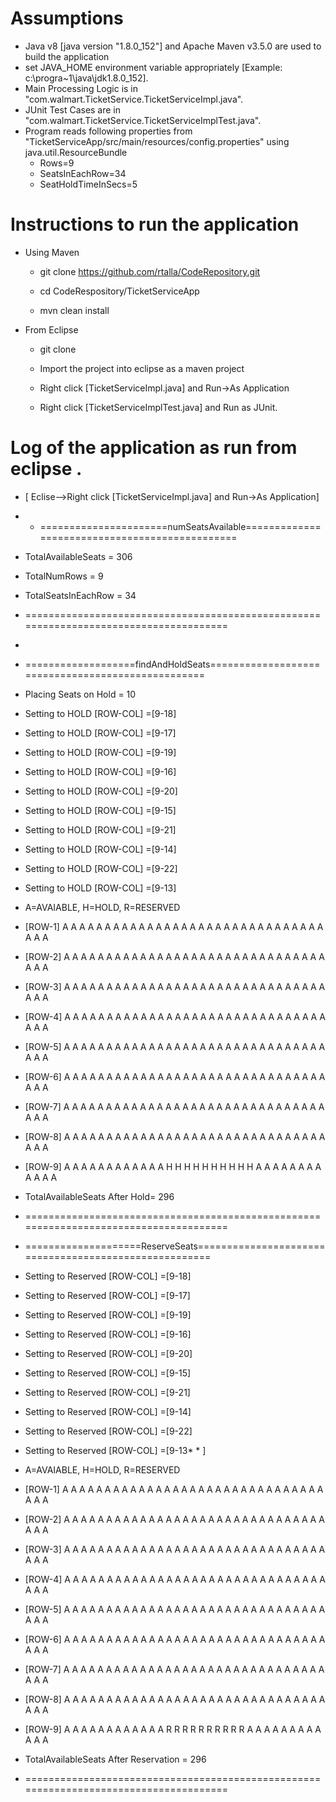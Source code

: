 # Assumptions
* Java v8 [java version "1.8.0_152"] and Apache Maven v3.5.0 are used to build the application
* set JAVA_HOME environment variable appropriately [Example: c:\progra~1\java\jdk1.8.0_152].
* Main Processing Logic is in "com.walmart.TicketService.TicketServiceImpl.java".
* JUnit Test Cases are in "com.walmart.TicketService.TicketServiceImplTest.java".
* Program reads following properties from "TicketServiceApp/src/main/resources/config.properties" using java.util.ResourceBundle
  * Rows=9
  * SeatsInEachRow=34
  * SeatHoldTimeInSecs=5

# Instructions to run the application

* Using Maven

  * git clone https://github.com/rtalla/CodeRepository.git

  * cd CodeRespository/TicketServiceApp

  * mvn clean install

* From Eclipse

  * git clone

  * Import the project into eclipse as a maven project

  * Right click [TicketServiceImpl.java] and Run->As Application
 
  * Right click [TicketServiceImplTest.java] and Run as JUnit.      
      

# Log of the application as run from eclipse .
* [ Eclise-->Right click [TicketServiceImpl.java] and Run->As Application]
* * ======================numSeatsAvailable===============================================
* TotalAvailableSeats = 306
* TotalNumRows = 9
* TotalSeatsInEachRow = 34
* ======================================================================================

* 
* ===================findAndHoldSeats==================================================
* Placing Seats on Hold = 10
* Setting to HOLD [ROW-COL] =[9-18]
* Setting to HOLD [ROW-COL] =[9-17]
* Setting to HOLD [ROW-COL] =[9-19]
* Setting to HOLD [ROW-COL] =[9-16]
* Setting to HOLD [ROW-COL] =[9-20]
* Setting to HOLD [ROW-COL] =[9-15]
* Setting to HOLD [ROW-COL] =[9-21]
* Setting to HOLD [ROW-COL] =[9-14]
* Setting to HOLD [ROW-COL] =[9-22]
* Setting to HOLD [ROW-COL] =[9-13]

* A=AVAIABLE, H=HOLD, R=RESERVED
* [ROW-1]   A A A A A A A A A A A A A A A A A A A A A A A A A A A A A A A A A A 
* [ROW-2]   A A A A A A A A A A A A A A A A A A A A A A A A A A A A A A A A A A 
* [ROW-3]   A A A A A A A A A A A A A A A A A A A A A A A A A A A A A A A A A A 
* [ROW-4]   A A A A A A A A A A A A A A A A A A A A A A A A A A A A A A A A A A 
* [ROW-5]   A A A A A A A A A A A A A A A A A A A A A A A A A A A A A A A A A A 
* [ROW-6]   A A A A A A A A A A A A A A A A A A A A A A A A A A A A A A A A A A 
* [ROW-7]   A A A A A A A A A A A A A A A A A A A A A A A A A A A A A A A A A A 
* [ROW-8]   A A A A A A A A A A A A A A A A A A A A A A A A A A A A A A A A A A 
* [ROW-9]   A A A A A A A A A A A A H H H H H H H H H H A A A A A A A A A A A A 
* TotalAvailableSeats After Hold= 296
* ======================================================================================

* ====================ReserveSeats======================================================
* Setting to Reserved [ROW-COL] =[9-18]
* Setting to Reserved [ROW-COL] =[9-17]
* Setting to Reserved [ROW-COL] =[9-19]
* Setting to Reserved [ROW-COL] =[9-16]
* Setting to Reserved [ROW-COL] =[9-20]
* Setting to Reserved [ROW-COL] =[9-15]
* Setting to Reserved [ROW-COL] =[9-21]
* Setting to Reserved [ROW-COL] =[9-14]
* Setting to Reserved [ROW-COL] =[9-22]
* Setting to Reserved [ROW-COL] =[9-13* * ]

* A=AVAIABLE, H=HOLD, R=RESERVED
* [ROW-1]   A A A A A A A A A A A A A A A A A A A A A A A A A A A A A A A A A A 
* [ROW-2]   A A A A A A A A A A A A A A A A A A A A A A A A A A A A A A A A A A 
* [ROW-3]   A A A A A A A A A A A A A A A A A A A A A A A A A A A A A A A A A A 
* [ROW-4]   A A A A A A A A A A A A A A A A A A A A A A A A A A A A A A A A A A 
* [ROW-5]   A A A A A A A A A A A A A A A A A A A A A A A A A A A A A A A A A A 
* [ROW-6]   A A A A A A A A A A A A A A A A A A A A A A A A A A A A A A A A A A 
* [ROW-7]   A A A A A A A A A A A A A A A A A A A A A A A A A A A A A A A A A A 
* [ROW-8]   A A A A A A A A A A A A A A A A A A A A A A A A A A A A A A A A A A 
* [ROW-9]   A A A A A A A A A A A A R R R R R R R R R R A A A A A A A A A A A A 
* TotalAvailableSeats After Reservation = 296
* ======================================================================================
